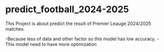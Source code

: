 # predict_football_2024-2025
This Project is about predict the result of Premier Leauge 2024/2025 matches.

-Because less of data and other factor so this model has low accuracy.
-This model need to have more optimization